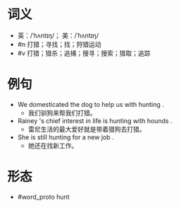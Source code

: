 # 词义
- 英：/ˈhʌntɪŋ/； 美：/ˈhʌntɪŋ/
- #n 打猎；寻找；找；狩猎运动
- #v 打猎；猎杀；追捕；搜寻；搜索；猎取；追踪
# 例句
- We domesticated the dog to help us with hunting .
	- 我们驯狗来帮我们打猎。
- Rainey 's chief interest in life is hunting with hounds .
	- 雷尼生活的最大爱好就是带着猎狗去打猎。
- She is still hunting for a new job .
	- 她还在找新工作。
# 形态
- #word_proto hunt
